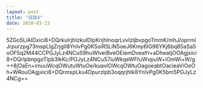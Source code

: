 ```yaml
---
layout: post
title: "日誌4"
date: 2020-03-23
---
```

5ZGo5LiAIDxici8+DQrkuIrjhIzkuIDlpKnjhInoqrLvvIzljbvpgoTmmK/mhJ/oprrnlJrpurzpg73mspLlgZrjgII8YnIvPg0K5oiR5LiN5oeJ6Kmy6IG96YKj6bq85aSa5oOF5q2M44CCPGJyLz4NCuS9huWlveiBveOEiemDveaYr+aDheatjOOAgjxici8+DQrlpbnpgoTlpb3lkKc/PGJyLz4NCuS7iuWkqeWFtuWvpuW+iOmWi+W/g++8jOaEn+imuuWcqOWutuWtuOe/kuavlOWcqOWtuOagoeabtOacieaViOeOh+WRouOAgjxici8+DQrmspLku4Dpurzlpb3oqqrjhIk8YnIvPg0K5bm5PGJyLz4NCg==
